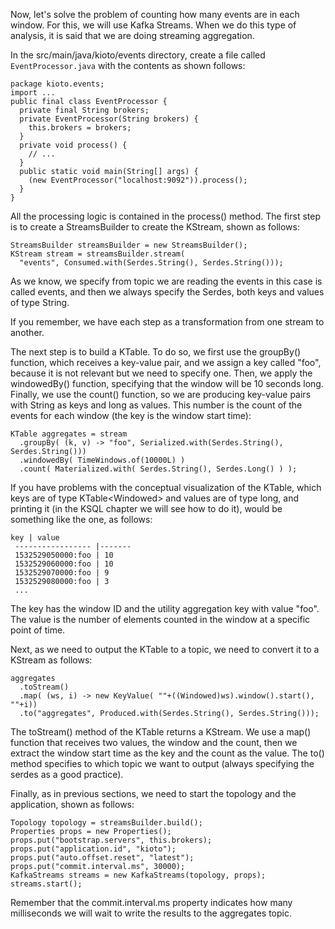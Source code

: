 Now, let's solve the problem of counting how many events are in each window. For this, we will use Kafka Streams. When we do this type of analysis, it is said that we are doing streaming aggregation.

In the src/main/java/kioto/events directory, create a file called `EventProcessor.java` with the contents as shown follows:

```
package kioto.events;
import ...
public final class EventProcessor {
  private final String brokers;
  private EventProcessor(String brokers) {
    this.brokers = brokers;
  }
  private void process() {
    // ...
  }
  public static void main(String[] args) {
    (new EventProcessor("localhost:9092")).process();
  }
}
```

All the processing logic is contained in the process() method. The first step is to create a StreamsBuilder to create the KStream, shown as follows:

```
StreamsBuilder streamsBuilder = new StreamsBuilder();
KStream stream = streamsBuilder.stream(
  "events", Consumed.with(Serdes.String(), Serdes.String()));
```

As we know, we specify from topic we are reading the events in this case is called events, and then we always specify the Serdes, both keys and values of type String.

If you remember, we have each step as a transformation from one stream to another.

The next step is to build a KTable. To do so, we first use the groupBy() function, which receives a key-value pair, and we assign a key called "foo", because it is not relevant but we need to specify one. Then, we apply the windowedBy() function, specifying that the window will be 10 seconds long. Finally, we use the count() function, so we are producing key-value pairs with String as keys and long as values. This number is the count of the events for each window (the key is the window start time):

```
KTable aggregates = stream
  .groupBy( (k, v) -> "foo", Serialized.with(Serdes.String(), Serdes.String()))
  .windowedBy( TimeWindows.of(10000L) )
  .count( Materialized.with( Serdes.String(), Serdes.Long() ) );
```

If you have problems with the conceptual visualization of the KTable, which keys are of type KTable<Windowed<String>> and values are of type long, and printing it (in the KSQL chapter we will see how to do it), would be something like the one, as follows:

```
key | value
 ----------------- |-------
 1532529050000:foo | 10
 1532529060000:foo | 10
 1532529070000:foo | 9
 1532529080000:foo | 3
 ...
```

The key has the window ID and the utility aggregation key with value "foo". The value is the number of elements counted in the window at a specific point of time.

Next, as we need to output the KTable to a topic, we need to convert it to a KStream as follows:

```
aggregates
  .toStream()
  .map( (ws, i) -> new KeyValue( ""+((Windowed)ws).window().start(), ""+i))
  .to("aggregates", Produced.with(Serdes.String(), Serdes.String()));
```

The toStream() method of the KTable returns a KStream. We use a map() function that receives two values, the window and the count, then we extract the window start time as the key and the count as the value. The to() method specifies to which topic we want to output (always specifying the serdes as a good practice).

Finally, as in previous sections, we need to start the topology and the application, shown as follows:

```
Topology topology = streamsBuilder.build();
Properties props = new Properties();
props.put("bootstrap.servers", this.brokers);
props.put("application.id", "kioto");
props.put("auto.offset.reset", "latest");
props.put("commit.interval.ms", 30000);
KafkaStreams streams = new KafkaStreams(topology, props);
streams.start();
```

Remember that the commit.interval.ms property indicates how many milliseconds we will wait to write the results to the aggregates topic.